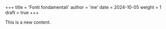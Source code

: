 +++
title = 'Fonti fondamentali'
author = 'me'
date = 2024-10-05
weight = 1
draft = true
+++

This is a new content.
